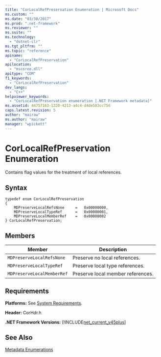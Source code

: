 ```yaml
---
title: "CorLocalRefPreservation Enumeration | Microsoft Docs"
ms.custom: ""
ms.date: "03/30/2017"
ms.prod: ".net-framework"
ms.reviewer: ""
ms.suite: ""
ms.technology: 
  - "dotnet-clr"
ms.tgt_pltfrm: ""
ms.topic: "reference"
apiname: 
  - "CorLocalRefPreservation"
apilocation: 
  - "mscoree.dll"
apitype: "COM"
f1_keywords: 
  - "CorLocalRefPreservation"
dev_langs: 
  - "C++"
helpviewer_keywords: 
  - "CorLocalRefPreservation enumeration [.NET Framework metadata]"
ms.assetid: 44757163-1228-4213-a4c4-d4de503cc75d
caps.latest.revision: 5
author: "mairaw"
ms.author: "mairaw"
manager: "wpickett"
---
```

# CorLocalRefPreservation Enumeration
Contains flag values for the treatment of local references.  
  
## Syntax  
  
```  
typedef enum CorLocalRefPreservation  
{  
    MDPreserveLocalRefsNone     =   0x00000000,  
    MDPreserveLocalTypeRef      =   0x00000001,  
    MDPreserveLocalMemberRef    =   0x00000002  
} CorLocalRefPreservation;  
```  
  
## Members  
  
|Member|Description|  
|------------|-----------------|  
|`MDPreserveLocalRefsNone`|Preserve no local references.|  
|`MDPreserveLocalTypeRef`|Preserve local type references.|  
|`MDPreserveLocalMemberRef`|Preserve local member references.|  
  
## Requirements  
 **Platforms:** See [System Requirements](../../../../docs/framework/get-started/system-requirements.md).  
  
 **Header:** CorHdr.h  
  
 **.NET Framework Versions:** [!INCLUDE[net_current_v45plus](../../../../includes/net-current-v45plus-md.md)]  
  
## See Also  
 [Metadata Enumerations](../../../../docs/framework/unmanaged-api/metadata/metadata-enumerations.md)